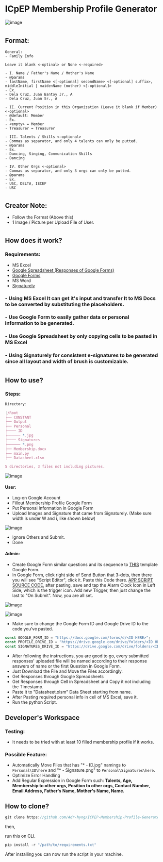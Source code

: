 # ICpEP Membership Profile Generator

![image](https://user-images.githubusercontent.com/95139246/192169532-fb78941d-c299-40ca-8c7a-cb5b7066bcd3.png)

#

## Format:
```
General:
- Family Info

Leave it blank <-optinal> or None <-required>

- I. Name / Father's Name / Mother's Name
- @params
- lastName, firstName <[-optional] secondName> <[-optional] suffix>, middleInitial | maidenName (mother) <[-optional]> 
- Ex.
- Dela Cruz, Juan Bantoy Jr., A
- Dela Cruz, Juan Sr., A

- II. Current Position in this Organization (Leave it blank if Member) <-optional>
- @default: Member
- Ex.
- <empty> = Member
- Treasurer = Treasurer

- III. Talents / Skills <-optional>
- Commas as separator, and only 4 talents can only be putted.
- @params
- Ex.
- Dancing, Singing, Communication Skills
- Dancing

- IV. Other Orgs <-optional>
- Commas as separator, and only 3 orgs can only be putted.
- @params
- Ex.
- USC, DELTA, IECEP
- USC
```

#

## Creator Note:
- Follow the Format (Above this)
- 1 Image / Picture per Upload File of User.

# 


## How does it work?
### Requirements:
- MS Excel
- [Google Spreadsheet (Responses of Google Forms)](https://docs.google.com/spreadsheets/d/1XmEEnh9Wd3oCinoYBo0pwT3PbWjUFvGjiHf0hEcZg9U/edit?resourcekey&usp=forms_web_b#gid=1708594941)
- [Google Forms](https://docs.google.com/forms/d/1s8AaJSy2avSU80pV6uH1AdfvGnhmsL7igPiskKmrurk/edit)
- MS Word
- [Signaturely](https://signaturely.com/online-signature/draw/)

### - Using MS Excel It can get it's input and transfer It to MS Docs to be converted by substituting the placeholders.
### - Use Google Form to easily gather data or personal information to be generated.
### - Use Google Spreadsheet by only copying cells to be pasted in MS Excel
### - Using Signaturely for consistent e-signatures to be generated since all layout and width of brush is customizable.

#

## How to use?

### Steps:
```js
Directory:

|/Root
├── CONSTANT
├── Output
├── Personal
├──── ID
├────── *.jpg
├──── Signatures
├────── *.png
├── Membership.docx
├── main.py
├── Datasheet.xlsm

5 directories, 3 files not including pictures.
```

![image](https://user-images.githubusercontent.com/95139246/192169490-82efcc3a-4ff1-43a3-a8da-e92ee850c2ae.png)


#### User:
- Log-on Google Account
- Fillout Membership Profile Google Form
- Put Personal Information in Google Form
- Upload Images and Signature that came from Signaturely. (Make sure width is under W and i, like shown below)

![image](https://user-images.githubusercontent.com/95139246/192169857-eec48bb6-22b1-4617-9d8b-874882d4b845.png)

- Ignore Others and Submit.
- Done

#### Admin:
- Create Google Form similar questions and its sequence to [THIS](https://docs.google.com/forms/d/1s8AaJSy2avSU80pV6uH1AdfvGnhmsL7igPiskKmrurk/edit#responses) template Google Form.
- In Google Form, click right side of Send Button that 3-dots, then there you will see "Script Editor", click it.
Paste this Code there. [APP SCRIPT SOURCE CODE](https://paste.pythondiscord.com/kapiyaqapo), after pasting, save and tap the Alarm Clock Icon in Left Side, which is the trigger icon. Add new Trigger, then just change the last to "On Submit". Now, you are all set.

![image](https://user-images.githubusercontent.com/95139246/192169459-6c471b67-dca8-49dd-9b20-28861073d1e9.png)

![image](https://user-images.githubusercontent.com/95139246/192169434-a6e01c24-e000-425e-906e-60156e551fcb.png)


- Make sure to change the Google Form ID and Google Drive ID to the code you've pasted.
```js
const GOOGLE_FORM_ID = "https://docs.google.com/forms/d/<ID HERE>";
const PROFILE_DRIVE_ID = "https://drive.google.com/drive/folders/<ID HERE>";
const SIGNATURES_DRIVE_ID = "https://drive.google.com/drive/folders/<ID HERE>";
```
- After following the instructions, you are good to go, every submitted responses' uploaded file will be named according to their response answers of name or the first Question in Google Form.
- Just Download the File and Move the Files accordingly.
- Get Responses through Google Spreadsheets
- Get Responses through Cell in Spreadsheet and Copy it not including the Timestamp.
- Paste it to "Datasheet.xlsm" Data Sheet starting from name.
- After Pasting required personal info in cell of MS Excel, save it. 
- Run the python Script.


## Developer's Workspace

### Testing:
- It needs to be tried with at least 10 filled membership profile if it works.

### Possible Feature:
- Automatically Move Files that has "* - ID.jpg" namings to `Personal\ID\here` and "* - Signature.png" to `Personal\Signatures\here`.
- Optimize Error Handling
- Add Regular Expression in Google Form such: **Talents, Age, Membership to other orgs, Position to other orgs, Contact Number, Email Address, Father's Name, Mother's Name, Name.**

## How to clone?

```js
git clone https://github.com/Adr-hyng/ICPEP-Membership-Profile-Generator.git
```

then,

run this on CLI.


```py
pip install -r "/path/to/requirements.txt"
```

After installing you can now run the script in your machine.

